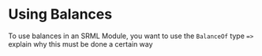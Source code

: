 # Using Balances 

To use balances in an SRML Module, you want to use the `BalanceOf` type `=>` explain why this must be done a certain way